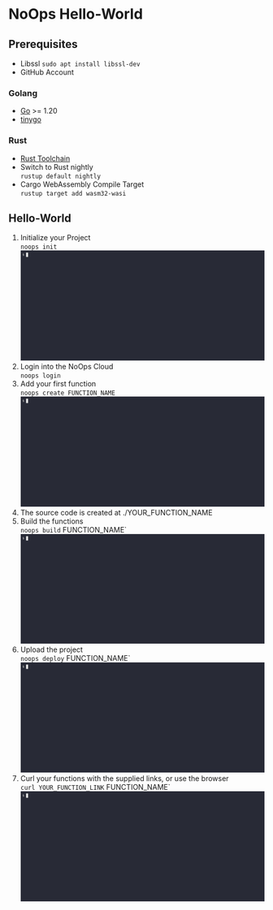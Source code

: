 # NoOps Hello-World

## Prerequisites 

- Libssl `sudo apt install libssl-dev`
- GitHub Account

### Golang
-   [Go](https://go.dev/doc/install) >= 1.20 
-   [tinygo](https://tinygo.org/getting-started/install/linux/)

### Rust
- [Rust Toolchain](https://www.rust-lang.org/tools/install)
- Switch to Rust nightly <br>
`rustup default nightly`
- Cargo WebAssembly Compile Target <br>
`rustup target add wasm32-wasi`

## Hello-World

1. Initialize your Project <br>`noops init`
    [![demo](./tutorials/init_to_deploy/gifs/init.gif)](./tutorials/init_to_deploy/gifs/init.gif)
2. Login into the NoOps Cloud <br>`noops login`
3. Add your first function <br>`noops create FUNCTION_NAME`
    [![demo](./tutorials/init_to_deploy/gifs/create.gif)](./tutorials/init_to_deploy/gifs/create.gif)
4. The source code is created at ./YOUR_FUNCTION_NAME
5. Build the functions <br> `noops build`
FUNCTION_NAME`
    [![demo](./tutorials/init_to_deploy/gifs/build.gif)](./tutorials/init_to_deploy/gifs/build.gif)
6. Upload the project <br> `noops deploy`
FUNCTION_NAME`
    [![demo](./tutorials/init_to_deploy/gifs/deploy.gif)](./tutorials/init_to_deploy/gifs/deploy.gif)
7. Curl your functions with the supplied links, or use the browser <br> `curl YOUR_FUNCTION_LINK`
FUNCTION_NAME`
    [![demo](./tutorials/init_to_deploy/gifs/call.gif)](./tutorials/init_to_deploy/gifs/call.gif)

